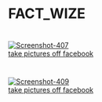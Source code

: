# FACT_WIZE
<h1></h1>
<a href="ht//ibb.co/q1G282x">
  <img src="https://i.ibb.co/dK9HvH7/Screenshot-407.png" alt="Screenshot-407" border="0"></a><br /><a target='_blank' href='com/'>take pictures off facebook</a><br />
<h1></h1>
<a href="http"><img src="https://i.ibb.co/wQ61Wh1/Screenshot-409.png" alt="Screenshot-409" border="0"></a><br /><a target='_blank' href='m/'>take pictures off facebook</a><br />

